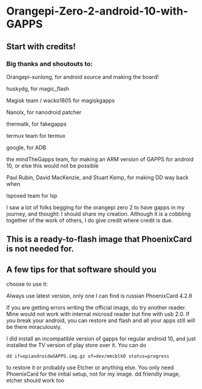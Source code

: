 # Orangepi-Zero-2-android-10-with-GAPPS

## Start with credits!

### Big thanks and shoutouts to:

Orangepi-xunlong, for android source and making the board!

huskydg, for magic_flash

Magisk team / wacko1805 for magiskgapps

Nanolx, for nanodroid patcher

thermatk, for fakegapps

termux team for termux 

google, for ADB

the mindTheGapps team, for making an ARM version of GAPPS for android 10, or else this would not be possible

Paul Rubin, David MacKenzie, and Stuart Kemp, for making DD way back when

lsposed team for lsp

I saw a lot of folks begging for the orangepi zero 2 to have gapps in my journey, and thought:
I should share my creation. Although it is a cobbling together of the work of others, I do give credit
where credit is due. 

## This is a ready-to-flash image that PhoenixCard is not needed for.

## A few tips for that software should you
choose to use it:

Always use latest version, only one I can find is russian PhoenixCard 4.2.8

If you are getting errors writing the official image, do try another reader. Mine would not work with internal microsd reader but fine with usb 2.0. If you break your android, you can restore and flash and all your apps still will be there miraculously.


I did install an incompatible version of gapps for regular android 10, and just installed the TV version of play store over it. You can do 

`dd if=opiandroidwGAPPS.img.gz of=dev/mmcblk0 status=progress`

to restore it or probably use Etcher or anything else. You only need PhoenixCard for the initial setup, not for my image.
dd friendly image, etcher should work too
